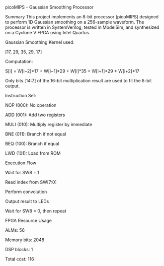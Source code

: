 picoMIPS – Gaussian Smoothing Processor

Summary
This project implements an 8-bit processor (picoMIPS) designed to perform 1D Gaussian smoothing on a 256-sample waveform.
The processor is written in SystemVerilog, tested in ModelSim, and synthesized on a Cyclone V FPGA using Intel Quartus.


Gaussian Smoothing Kernel used:

[17, 29, 35, 29, 17]

Computation:

S[i] = W[i−2]*17 + W[i−1]*29 + W[i]*35 + W[i+1]*29 + W[i+2]*17

Only bits [14:7] of the 16-bit multiplication result are used to fit the 8-bit output.

Instruction Set:

NOP (000): No operation

ADD (001): Add two registers

MULI (010): Multiply register by immediate

BNE (011): Branch if not equal

BEQ (100): Branch if equal

LWD (101): Load from ROM


Execution Flow

Wait for SW8 = 1

Read index from SW[7:0]

Perform convolution

Output result to LEDs

Wait for SW8 = 0, then repeat

FPGA Resource Usage

ALMs: 56

Memory bits: 2048

DSP blocks: 1

Total cost: 116


